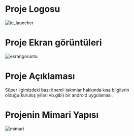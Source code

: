# Proje Logosu
![ic_launcher](https://user-images.githubusercontent.com/61199821/105430696-24930800-5c65-11eb-8133-d513cb3988d2.png)
# Proje Ekran görüntüleri
![ekrangoruntu](https://user-images.githubusercontent.com/61199821/105431033-e8ac7280-5c65-11eb-89ca-119cbff5e5f2.png)
# Proje Açıklaması
Süper ligimizdeki bazı önemli takımlar hakkında kısa bilgilerin olduğu(kuruluş yılları vb.gibi) bir android uygulaması.
# Projenin Mimari Yapısı
![mimari](https://user-images.githubusercontent.com/61199821/105431449-aafc1980-5c66-11eb-827c-bd239391854f.png)

